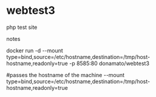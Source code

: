 # webtest3
php test site


notes

docker run -d --mount type=bind,source=/etc/hostname,destination=/tmp/host-hostname,readonly=true -p 8585:80 donamato/webtest3

#passes the hostname of the machine
--mount type=bind,source=/etc/hostname,destination=/tmp/host-hostname,readonly=true 

